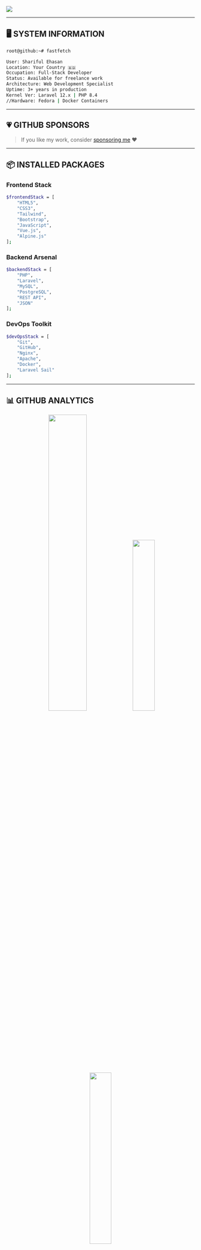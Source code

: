 <p align="left">
  <img src="https://readme-typing-svg.herokuapp.com?font=Fira+Code&pause=1000&color=18F733&background=000000&vCenter=true&multiline=true&width=435&height=120&lines=codeliner%40github%3A~%24+whoami;Shariful+Ehasan;codeliner%40github%3A~%24+skills;PHP+%7C+Laravel+%7C+Vue.js+%7C+JavaScript" />
</p>

---

## 🖥️ SYSTEM INFORMATION
```bash
root@github:~# fastfetch

User: Shariful Ehasan
Location: Your Country 🇧🇩
Occupation: Full-Stack Developer
Status: Available for freelance work
Architecture: Web Development Specialist
Uptime: 3+ years in production
Kernel Ver: Laravel 12.x | PHP 8.4
//Hardware: Fedora | Docker Containers

```

---

## 💗 GITHUB SPONSORS

> If you like my work, consider [sponsoring me](#) ❤️

---

## 📦 INSTALLED PACKAGES

### Frontend Stack
```bash
$frontendStack = [
    "HTML5",
    "CSS3",
    "Tailwind",
    "Bootstrap",
    "JavaScript",
    "Vue.js",
    "Alpine.js"
];
```

### Backend Arsenal
```bash
$backendStack = [
    "PHP",
    "Laravel",
    "MySQL",
    "PostgreSQL",
    "REST API",
    "JSON"
];
```

### DevOps Toolkit
```bash
$devOpsStack = [
    "Git",
    "GitHub",
    "Nginx",
    "Apache",
    "Docker",
    "Laravel Sail"
];
```

---

## 📊 GITHUB ANALYTICS

<p align="center">
  <img src="https://github-readme-stats.vercel.app/api?username=thecodeliner&show_icons=true&theme=radical" width="45%"/>
  <img src="https://github-readme-stats.vercel.app/api/top-langs/?username=thecodeliner&layout=compact&theme=radical" width="34.2%"/>
  <img src="https://streak-stats.demolab.com?user=thecodeliner&theme=radical" width="34.2%"/>
</p>

---

## ⚙️ SYSTEM PERFORMANCE
```bash
root@github:~# htop

CPU: ████▒▒▒▒▒▒▒▒
RAM: ██████▒▒▒▒▒▒
Disk: ██▒▒▒▒▒▒▒▒▒
```

---

## 🌐 NETWORK CONNECTIONS
```bash
root@github:~# curl -i https://api.example.dev/profile

{
  "status": "active",
  "profile": {
    "name": "Your Name",
    "role": "Full Stack Developer",
    "skills": ["Laravel", "Vue", "MySQL"]
  },
  "location": "Remote",
  "available_for_hire": true
}
```

---

## 🧾 RECENT LOGS
```bash
root@github:~# tail -f ~/var/logs/github.log

[2025-07-14 13:00:00] INFO: Setup new Laravel SaaS project
[2025-07-14 14:15:23] INFO: Pushed commits to master branch
```

---

## 🎯 CURRENT OBJECTIVES
```bash
Learning Roadmap:
- [x] Master Laravel 11 & Build Reusable Modules
- [x] Setup CI/CD with GitHub Actions
- [ ] Create Laravel Livewire Components
- [ ] Publish Open Source Projects
```

---

## 📈 ANALYTICS DASHBOARD
```bash
root@github:~# ./analytics.sh

+----------------------+---------+
| Category             | Count   |
+----------------------+---------+
| Active Applications  | 5       |
| GitHub Repositories  | 32      |
| Open PRs             | 3       |
| Total Contributions  | 1.5k    |
+----------------------+---------+
```

---

## 💬 CHAT SUPPORT
```bash
root@github:~# echo "Feel free to reach out!"

Available for:
- Fullstack Development Projects
- Laravel Backend / API Work
- Technical Mentoring
- Collaboration & Team Building

📫 Email: your.email@example.com
```

---

## ✨ FUN TIME
```bash
root@github:~# fortune | cowsay

